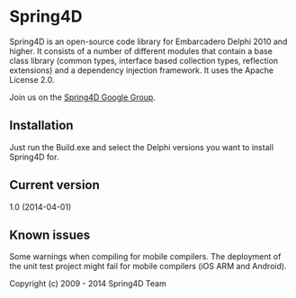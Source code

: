 Spring4D
========
Spring4D is an open-source code library for Embarcadero Delphi 2010 and higher.
It consists of a number of different modules that contain a base class library (common types, interface based collection types, reflection extensions) and a dependency injection framework. It uses the Apache License 2.0.

Join us on the [Spring4D Google Group](https://groups.google.com/forum/#!forum/spring4d).

Installation
------------
Just run the Build.exe and select the Delphi versions you want to install Spring4D for.

Current version
---------------
1.0 (2014-04-01)

Known issues
------------
Some warnings when compiling for mobile compilers.
The deployment of the unit test project might fail for mobile compilers (iOS ARM and Android).

Copyright (c) 2009 - 2014 Spring4D Team